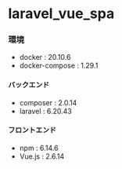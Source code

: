 # laravel_vue_spa

### 環境
- docker : 20.10.6
- docker-compose : 1.29.1

#### バックエンド
- composer : 2.0.14
- laravel : 6.20.43

#### フロントエンド
- npm : 6.14.6
- Vue.js : 2.6.14
